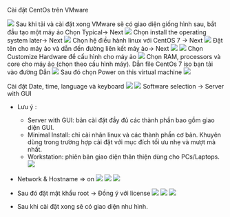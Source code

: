 Cài đặt CentOs trên VMware

![](https://raw.githubusercontent.com/HaHong2551/Thuc-tap/main/linux/image/2.png)
Sau khi tải và cài đặt xong VMware sẽ có giao diện giống hình sau, bắt đầu tạo một máy ảo
Chọn Typical-> Next
![](https://raw.githubusercontent.com/HaHong2551/Thuc-tap/main/linux/image/3.png)
Chọn install the operating system later-> Next
![](https://raw.githubusercontent.com/HaHong2551/Thuc-tap/main/linux/image/4.png)
Chọn hệ điều hành linux với CentOS 7 -> Next
![](https://raw.githubusercontent.com/HaHong2551/Thuc-tap/main/linux/image/5.png)
Đặt tên cho máy ảo và dẫn đến đường liên kết máy ảo-> Next
![](https://raw.githubusercontent.com/HaHong2551/Thuc-tap/main/linux/image/6.png)
![](https://raw.githubusercontent.com/HaHong2551/Thuc-tap/main/linux/image/7.png)
Chọn Customize Hardware để cấu hình cho máy ảo 
![](https://raw.githubusercontent.com/HaHong2551/Thuc-tap/main/linux/image/8.png)
Chọn RAM, processors và core cho máy ảo (chọn theo cấu hình máy). Dẫn file CentOs 7 iso bạn tải vào đường Dẫn
![](https://raw.githubusercontent.com/HaHong2551/Thuc-tap/main/linux/image/9.png)
Sau đó chọn Power on this virtual machine
![](https://raw.githubusercontent.com/HaHong2551/Thuc-tap/main/linux/image/10.png)

Cài đặt Date, time, language và keyboard
![](https://raw.githubusercontent.com/HaHong2551/Thuc-tap/main/linux/image/11.png)
![](https://raw.githubusercontent.com/HaHong2551/Thuc-tap/main/linux/image/12.png)
Software selection -> Server with GUI
- Lưu ý :
   - Server with GUI: bản cài đặt đầy đủ các thành phần bao gồm giao diện GUI.
   - Minimal Install: chỉ cài nhân linux và các thành phần cơ bản. Khuyên dùng trong trường hợp cài đặt với mục đích tối ưu nhẹ và mượt mà nhất.
   - Workstation: phiên bản giao diện thân thiện dùng cho PCs/Laptops.
![](https://raw.githubusercontent.com/HaHong2551/Thuc-tap/main/linux/image/14.png)
- Network & Hostname => on
![](https://raw.githubusercontent.com/HaHong2551/Thuc-tap/main/linux/image/15.png)
![](https://raw.githubusercontent.com/HaHong2551/Thuc-tap/main/linux/image/16.png)
![](https://raw.githubusercontent.com/HaHong2551/Thuc-tap/main/linux/image/17.png)

- Sau đó đặt mật khẩu root -> Đồng ý với license 
![](https://raw.githubusercontent.com/HaHong2551/Thuc-tap/main/linux/image/18.png)
![](https://raw.githubusercontent.com/HaHong2551/Thuc-tap/main/linux/image/19.png)
![](https://raw.githubusercontent.com/HaHong2551/Thuc-tap/main/linux/image/20.png)
- Sau khi cài đặt xong sẽ có giao diện như hình.

